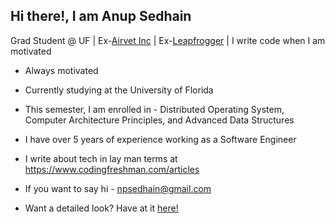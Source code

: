 ## Hi there!, I am Anup Sedhain

Grad Student @ UF | Ex-[Airvet Inc](https://www.airvet.com/) | Ex-[Leapfrogger](https://www.lftechnology.com/) | I write code when I am motivated

- Always motivated

- Currently studying at the University of Florida

- This semester, I am enrolled in - Distributed Operating System, Computer Architecture Principles, and Advanced Data Structures

- I have over 5 years of experience working as a Software Engineer

- I write about tech in lay man terms at https://www.codingfreshman.com/articles

- If you want to say hi - npsedhain@gmail.com

- Want a detailed look? Have at it <a href="https://www.npsedhain.com/resume" target="_blank">here!</a>
